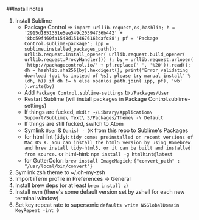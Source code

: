 ##Install notes
1. Install Sublime
    - Package Control => `import urllib.request,os,hashlib; h = '2915d1851351e5ee549c20394736b442' + '8bc59f460fa1548d1514676163dafc88'; pf = 'Package Control.sublime-package'; ipp = sublime.installed_packages_path(); urllib.request.install_opener( urllib.request.build_opener( urllib.request.ProxyHandler()) ); by = urllib.request.urlopen( 'http://packagecontrol.io/' + pf.replace(' ', '%20')).read(); dh = hashlib.sha256(by).hexdigest(); print('Error validating download (got %s instead of %s), please try manual install' % (dh, h)) if dh != h else open(os.path.join( ipp, pf), 'wb' ).write(by)`
    - Add `Package Control.sublime-settings` to `/Packages/User`
    - Restart Sublime (will install packages in Package Control.sublime-settings)
    - If things are fucked, `mkdir ~/Library/Application\ Support/Sublime\ Text\ 3/Packages/Theme\ -\ Default`
    - If things are still fucked, switch to Atom
    - Symlink `User` & `Danish - DK` from this repo to Sublime's Packages 
    - for html lint (tidy): `tidy comes preinstalled on recent versions of Mac OS X. You can install the html5 version by using Homebrew and brew install tidy-html5, or it can be built and installed from source.` or html-hint: `npm install -g htmlhint@latest`
    - for GutterColor: `brew install ImageMagick`; `{"convert_path" : "/usr/local/bin/convert"}`
2. Symlink zsh theme to ~/.oh-my-zsh
3. Import iTerm profile in Preferences -> General
4. Install brew deps (or at least `brew install z`)
5. Install nvm (there's some default version set by zshell for each new terminal window)
6. Set key repeat rate to supersonic `defaults write NSGlobalDomain KeyRepeat -int 0`